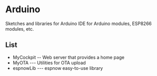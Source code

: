 # Arduino
Sketches and libraries for Arduino IDE for Arduino modules, ESP8266 modules, etc.

## List
* MyCockpit -- Web server that provides a home page
* MyOTA --- Utilities for OTA upload
* espnowLib --- espnow easy-to-use library

